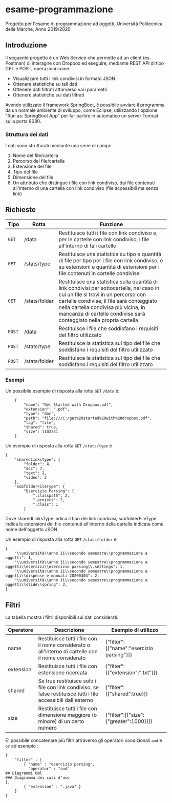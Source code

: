 # esame-programmazione
Progetto per l'esame di programmazione ad oggetti, Università Politecnica delle Marche, Anno 2019/2020 

## Introduzione

Il seguente progetto è un Web Service che permette ad un client (es. Postman) di interagire con Dropbox ed eseguire, mediante REST API di tipo GET e POST, operazioni come:
* Visualizzare tutti i link condivisi in formato JSON
* Ottenere statistiche su tali dati
* Ottenere dati filtrati attarverso vari parametri
* Ottenere statistiche sui dati filtrati

Avendo utilizzato il framework SpringBoot, è possibile avviare il programma da un normale ambiente di sviluppo, come Eclipse, utilizzando l'opzione "Run as: SpringBoot App" per far partire in automatico un server Tomcat sulla porta 8080.

### Struttura dei dati
I dati sono strutturati mediante una serie di campi:
1. Nome del file/cartella
2. Percorso del file/cartella
3. Estensione del file
4. Tipo del file
5. Dimensione del file
6. Un attributo che distingue i file con link condiviso, dai file contenuti all'interno di una cartella con link condiviso (file accessibili ma senza link)

## Richieste
Tipo | Rotta | Funzione
---- | ---- | ----
`GET` | /data | Restituisce tutti i file con link condiviso e, per le cartelle con link condiviso, i file all'interno di tali cartelle
`GET` | /stats/type | Restituisce una statistica su tipo e quantità di file per tipo per i file con link condiviso, e su estensioni e quantità di estensioni per i file contenuti in cartelle condivise
`GET` | /stats/folder | Restituisce una statistica sulla quantità di link condivisi per sottocartella, nel caso in cui un file si trovi in un percorso con cartelle condivise, il file sarà conteggiato nella cartella condivisa più vicina, in mancanza di cartelle condivise sarà conteggiato nella propria cartella
`POST` | /data | Restituisce i file che soddisfano i requisiti del filtro utilizzato
`POST` | /stats/type | Restituisce la statistica sul tipo dei file che soddisfano i requisiti del filtro utilizzato
`POST` | /stats/folder | Restituisce la statistica sul tipo dei file che soddisfano i requisiti del filtro utilizzato

### Esempi
Un possibile esempio di risposta alla rotta `GET`    `/data` è:
```
    {
        "name": "Get Started with Dropbox.pdf",
        "extension": ".pdf",
        "type": "doc",
        "path": "file:///C:/get%20started%20with%20dropbox.pdf",
        "tag": "file",
        "shared": true,
        "size": 1102331
    }
```

Un esempio di risposta alla rotta `GET`   `/stats/type` è
```
{
    "sharedLinksType": {
        "folder": 4,
        "doc": 7,
        "text": 2,
        "video": 2
    },
    "subfolderFileType": {
        "Esercizio Parsing": {
            ".classpath": 2,
            ".project": 2,
            ".class": 1
        }
```
Dove sharedLinksType indica il tipo dei link condivisi, subfolderFileType indica le estensioni dei file contenuti all'interno della cartella indicata come nome dell'oggetto JSON

Un esempio di risposta alla rotta `GET`   `/stats/folder` è
```
{
    "\\università\\anno ii\\secondo semestre\\programmazione a oggetti": 1,
    "\\università\\anno ii\\secondo semestre\\programmazione a oggetti\\esercizi\\esercizio parsing\\.settings": 1,
    "\\università\\anno ii\\secondo semestre\\programmazione a oggetti\\dispense e manuali-20200304": 2,
    "\\università\\anno ii\\secondo semestre\\programmazione a oggetti\\slide\\spring": 2,
}
```

## Filtri
La tabella mostra i filtri disponibili sui dati considerati:

Operatore | Descrizione | Esempio di utilizzo
---- | ---- | ----
name | Restituisce tutti i file con il nome considerato o all'interno di cartelle con il nome considerato | {"filter":[{"name":"esercizio parsing"}]}
extension | Restituisce tutti i file con estensione ricercata | {"filter":[{"extension":".txt"}]}
shared | Se true restituisce solo i file con link condiviso, se false restituisce tutti i file accessibili dall'esterno | {"filter":[{"shared":true}]}
size | Restituisce tutti i file con dimensione maggiore (o minore) di un certo numero | {"filter":[{"size":{"greater":1000}}]}

E' possibile concatenare più filtri attraverso gli operatori condizionali   `and`    e     `or`     ad esempio :
```
{
    "filter" : [
        { "name" : "esercizio parsing",
          "operator" : "and" 
## Diagrammi Uml
### Diagramma dei casi d'uso
},
        { "extension" : ".java" }
    ]
}
